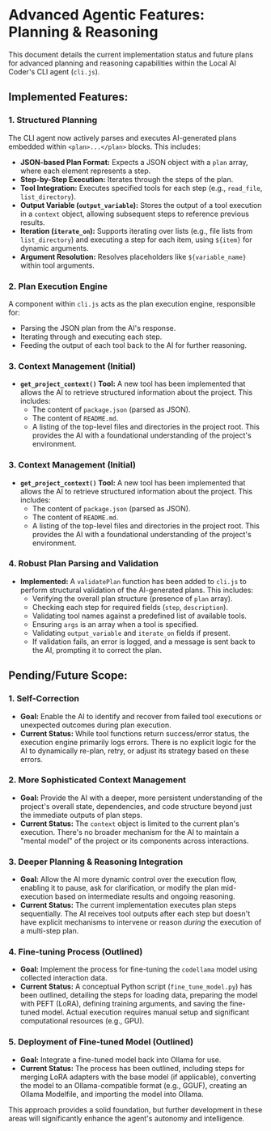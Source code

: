 
# Advanced Agentic Features: Planning & Reasoning

This document details the current implementation status and future plans for advanced planning and reasoning capabilities within the Local AI Coder's CLI agent (`cli.js`).

## Implemented Features:

### 1. Structured Planning
The CLI agent now actively parses and executes AI-generated plans embedded within `<plan>...</plan>` blocks. This includes:
*   **JSON-based Plan Format:** Expects a JSON object with a `plan` array, where each element represents a step.
*   **Step-by-Step Execution:** Iterates through the steps of the plan.
*   **Tool Integration:** Executes specified tools for each step (e.g., `read_file`, `list_directory`).
*   **Output Variable (`output_variable`):** Stores the output of a tool execution in a `context` object, allowing subsequent steps to reference previous results.
*   **Iteration (`iterate_on`):** Supports iterating over lists (e.g., file lists from `list_directory`) and executing a step for each item, using `${item}` for dynamic arguments.
*   **Argument Resolution:** Resolves placeholders like `${variable_name}` within tool arguments.

### 2. Plan Execution Engine
A component within `cli.js` acts as the plan execution engine, responsible for:
*   Parsing the JSON plan from the AI's response.
*   Iterating through and executing each step.
*   Feeding the output of each tool back to the AI for further reasoning.

### 3. Context Management (Initial)
*   **`get_project_context()` Tool:** A new tool has been implemented that allows the AI to retrieve structured information about the project. This includes:
    *   The content of `package.json` (parsed as JSON).
    *   The content of `README.md`.
    *   A listing of the top-level files and directories in the project root.
    This provides the AI with a foundational understanding of the project's environment.

### 3. Context Management (Initial)
*   **`get_project_context()` Tool:** A new tool has been implemented that allows the AI to retrieve structured information about the project. This includes:
    *   The content of `package.json` (parsed as JSON).
    *   The content of `README.md`.
    *   A listing of the top-level files and directories in the project root.
    This provides the AI with a foundational understanding of the project's environment.

### 4. Robust Plan Parsing and Validation
*   **Implemented:** A `validatePlan` function has been added to `cli.js` to perform structural validation of the AI-generated plans. This includes:
    *   Verifying the overall plan structure (presence of `plan` array).
    *   Checking each step for required fields (`step`, `description`).
    *   Validating tool names against a predefined list of available tools.
    *   Ensuring `args` is an array when a tool is specified.
    *   Validating `output_variable` and `iterate_on` fields if present.
    *   If validation fails, an error is logged, and a message is sent back to the AI, prompting it to correct the plan.

## Pending/Future Scope:

### 1. Self-Correction
*   **Goal:** Enable the AI to identify and recover from failed tool executions or unexpected outcomes during plan execution.
*   **Current Status:** While tool functions return success/error status, the execution engine primarily logs errors. There is no explicit logic for the AI to dynamically re-plan, retry, or adjust its strategy based on these errors.

### 2. More Sophisticated Context Management
*   **Goal:** Provide the AI with a deeper, more persistent understanding of the project's overall state, dependencies, and code structure beyond just the immediate outputs of plan steps.
*   **Current Status:** The `context` object is limited to the current plan's execution. There's no broader mechanism for the AI to maintain a "mental model" of the project or its components across interactions.

### 3. Deeper Planning & Reasoning Integration
*   **Goal:** Allow the AI more dynamic control over the execution flow, enabling it to pause, ask for clarification, or modify the plan mid-execution based on intermediate results and ongoing reasoning.
*   **Current Status:** The current implementation executes plan steps sequentially. The AI receives tool outputs after each step but doesn't have explicit mechanisms to intervene or reason *during* the execution of a multi-step plan.

### 4. Fine-tuning Process (Outlined)
*   **Goal:** Implement the process for fine-tuning the `codellama` model using collected interaction data.
*   **Current Status:** A conceptual Python script (`fine_tune_model.py`) has been outlined, detailing the steps for loading data, preparing the model with PEFT (LoRA), defining training arguments, and saving the fine-tuned model. Actual execution requires manual setup and significant computational resources (e.g., GPU).

### 5. Deployment of Fine-tuned Model (Outlined)
*   **Goal:** Integrate a fine-tuned model back into Ollama for use.
*   **Current Status:** The process has been outlined, including steps for merging LoRA adapters with the base model (if applicable), converting the model to an Ollama-compatible format (e.g., GGUF), creating an Ollama Modelfile, and importing the model into Ollama.

This approach provides a solid foundation, but further development in these areas will significantly enhance the agent's autonomy and intelligence.
